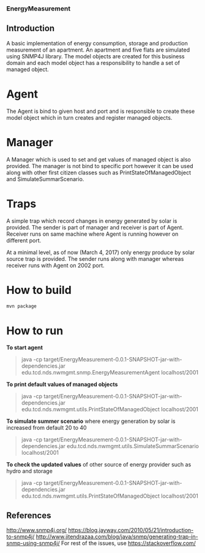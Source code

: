 ### EnergyMeasurement

## Introduction
A basic implementation of energy consumption, storage and production measurement of an apartment. An apartment and five flats are simulated using SNMP4J library. The model objects are created for this business domain and each model object has a responsibility to handle a set of managed object.

# Agent
The Agent is bind to given host and port and is responsible to create these model object which in turn creates and register managed objects.

# Manager
A Manager which is used to set and get values of managed object is also provided. The manager is not bind to specific port however it can be used along with other first citizen classes such as PrintStateOfManagedObject and SimulateSummarScenario.

# Traps
A simple trap which record changes in energy generated by solar is provided. The sender is part of manager and receiver is part of Agent. Receiver runs on same machine where Agent is running however on different port.

At a minimal level, as of now (March 4, 2017) only energy produce by solar source trap is provided. The sender runs along with manager whereas receiver runs with Agent on 2002 port.

# How to build
```
mvn package
```
# How to run
**To start agent**
>java -cp target/EnergyMeasurement-0.0.1-SNAPSHOT-jar-with-dependencies.jar edu.tcd.nds.nwmgmt.snmp.EnergyMeasurementAgent localhost/2001

**To print default values of managed objects**
>java -cp target/EnergyMeasurement-0.0.1-SNAPSHOT-jar-with-dependencies.jar edu.tcd.nds.nwmgmt.utils.PrintStateOfManagedObject localhost/2001

**To simulate summer scenario** where energy generation by solar is increased from default 20 to 40
>java -cp target/EnergyMeasurement-0.0.1-SNAPSHOT-jar-with-dependencies.jar edu.tcd.nds.nwmgmt.utils.SimulateSummarScenario localhost/2001

**To check the updated values** of other source of energy provider such as hydro and storage
>java -cp target/EnergyMeasurement-0.0.1-SNAPSHOT-jar-with-dependencies.jar edu.tcd.nds.nwmgmt.utils.PrintStateOfManagedObject localhost/2001

## References
http://www.snmp4j.org/
https://blog.jayway.com/2010/05/21/introduction-to-snmp4j/
http://www.jitendrazaa.com/blog/java/snmp/generating-trap-in-snmp-using-snmp4j/
For rest of the issues, use https://stackoverflow.com/

